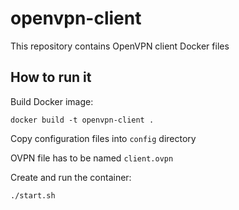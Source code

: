 # openvpn-client

This repository contains OpenVPN client Docker files

## How to run it

Build Docker image:
```shell
docker build -t openvpn-client .
```

Copy configuration files into `config` directory

OVPN file has to be named `client.ovpn`

Create and run the container:
```shell
./start.sh
```
